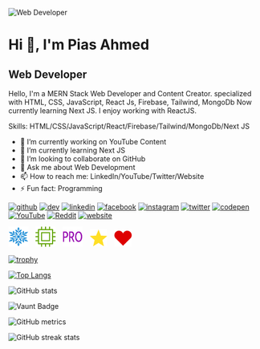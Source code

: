 ![Web Developer](https://media.licdn.com/dms/image/D5616AQFyfKpfxiExMA/profile-displaybackgroundimage-shrink_350_1400/0/1702098608807?e=1707350400&v=beta&t=y3S7z9XdNdpIJpdtcbpzAGdA33WnnWDDULKK-wixOzo)

# Hi 👋, I'm Pias Ahmed
## Web Developer

Hello, I'm a MERN Stack Web Developer and Content Creator. specialized with HTML, CSS, JavaScript, React Js, Firebase, Tailwind, MongoDb Now currently learning Next JS. I enjoy working with ReactJS.

Skills: HTML/CSS/JavaScript/React/Firebase/Tailwind/MongoDb/Next JS

- 🔭 I’m currently working on YouTube Content 
- 🌱 I’m currently learning Next JS 
- 👯 I’m looking to collaborate on GitHub 
- 💬 Ask me about Web Development  
- 📫 How to reach me: LinkedIn/YouTube/Twitter/Website 
- ⚡ Fun fact: Programming 


[<img src='https://cdn.jsdelivr.net/npm/simple-icons@3.0.1/icons/github.svg' alt='github' height='40'>](https://github.com/piasahmed1)  [<img src='https://cdn.jsdelivr.net/npm/simple-icons@3.0.1/icons/dev-dot-to.svg' alt='dev' height='40'>](https://dev.to/piasahmed)  [<img src='https://cdn.jsdelivr.net/npm/simple-icons@3.0.1/icons/linkedin.svg' alt='linkedin' height='40'>](https://www.linkedin.com/in/piasahmed/)  [<img src='https://cdn.jsdelivr.net/npm/simple-icons@3.0.1/icons/facebook.svg' alt='facebook' height='40'>](https://www.facebook.com/PiasAhmedWebDeveloper)  [<img src='https://cdn.jsdelivr.net/npm/simple-icons@3.0.1/icons/instagram.svg' alt='instagram' height='40'>](https://www.instagram.com/piasahmed1/)  [<img src='https://cdn.jsdelivr.net/npm/simple-icons@3.0.1/icons/twitter.svg' alt='twitter' height='40'>](https://twitter.com/MdPiasOfficial)  [<img src='https://cdn.jsdelivr.net/npm/simple-icons@3.0.1/icons/codepen.svg' alt='codepen' height='40'>](https://codepen.io/PiasAhmedOfficial)  [<img src='https://cdn.jsdelivr.net/npm/simple-icons@3.0.1/icons/youtube.svg' alt='YouTube' height='40'>](https://www.youtube.com/channel/@PiasAhmedOfficial)  [<img src='https://cdn.jsdelivr.net/npm/simple-icons@3.0.1/icons/reddit.svg' alt='Reddit' height='40'>](https://www.reddit.com/user/PiasAhmedOfficial)  [<img src='https://cdn.jsdelivr.net/npm/simple-icons@3.0.1/icons/icloud.svg' alt='website' height='40'>](https://piasahmed.com)  

<a href='https://archiveprogram.github.com/'><img src='https://raw.githubusercontent.com/acervenky/animated-github-badges/master/assets/acbadge.gif' width='40' height='40'></a> <a href='https://docs.github.com/en/developers'><img src='https://raw.githubusercontent.com/acervenky/animated-github-badges/master/assets/devbadge.gif' width='40' height='40'></a> <a href='https://github.com/pricing'><img src='https://raw.githubusercontent.com/acervenky/animated-github-badges/master/assets/pro.gif' width='40' height='40'></a> <a href='https://stars.github.com/'><img src='https://raw.githubusercontent.com/acervenky/animated-github-badges/master/assets/starbadge.gif' width='35' height='35'></a> <a href='https://docs.github.com/en/github/supporting-the-open-source-community-with-github-sponsors'><img src='https://raw.githubusercontent.com/acervenky/animated-github-badges/master/assets/sponsorbadge.gif' width='35' height='35'></a> 

[![trophy](https://github-profile-trophy.vercel.app/?username=piasahmed1)](https://github.com/ryo-ma/github-profile-trophy)

[![Top Langs](https://github-readme-stats.vercel.app/api/top-langs/?username=piasahmed1)](https://github.com/anuraghazra/github-readme-stats)

![GitHub stats](https://github-readme-stats.vercel.app/api?username=piasahmed1&show_icons=true)  

![Vaunt Badge](https://api.vaunt.dev/v1/github/entities/piasahmed1/contributions?format=svg&private=false)  

![GitHub metrics](https://metrics.lecoq.io/piasahmed1)  

![GitHub streak stats](https://streak-stats.demolab.com/?user=piasahmed1)  

